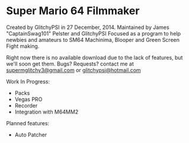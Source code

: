# Super Mario 64 Filmmaker
Created by GlitchyPSI in 27 December, 2014. Maintained by James "CaptainSwag101" Pelster and GlitchyPSI
Focused as a program to help newbies and amateurs to SM64 Machinima, Blooper and Green Screen Fight making.

Right now there is no available download due to the lack of features, but we'll soon get them.
Bugs? Requests? contact me at supermglitchy3@gmail.com or glitchypsi@hotmail.com

Work In Progress:
- Packs
- Vegas PRO
- Recorder
- Integration with M64MM2

Planned features:
- Auto Patcher
